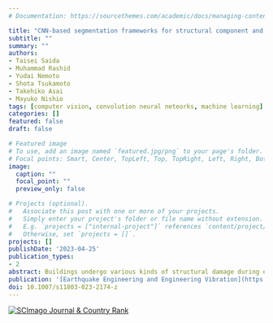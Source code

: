 ```yaml
---
# Documentation: https://sourcethemes.com/academic/docs/managing-content/

title: "CNN-based segmentation frameworks for structural component and earthquake damage determinations using UAV images"
subtitle: ""
summary: ""
authors:
- Taisei Saida
- Muhammad Rashid
- Yudai Nemoto
- Shota Tsukamoto
- Takehiko Asai
- Mayuko Nishio
tags: [computer vision, convolution neural neteorks, machine learning]
categories: []
featured: false
draft: false

# Featured image
# To use, add an image named `featured.jpg/png` to your page's folder.
# Focal points: Smart, Center, TopLeft, Top, TopRight, Left, Right, BottomLeft, Bottom, BottomRight.
image:
  caption: ""
  focal_point: ""
  preview_only: false

# Projects (optional).
#   Associate this post with one or more of your projects.
#   Simply enter your project's folder or file name without extension.
#   E.g. `projects = ["internal-project"]` references `content/project/deep-learning/index.md`.
#   Otherwise, set `projects = []`.
projects: []
publishDate: '2023-04-25'
publication_types:
- 2
abstract: Buildings undergo various kinds of structural damage during earthquakes, and damage detection and functional assessment of these structures in the aftermath of the events have been challenging issues. Under these circumstances, computer vision techniques offer a promising solution by automating the inspection process. This study presents an effective methodology for automatic structural components and damage detection using UAV images of damaged buildings. Two types of neural network architectures are considered for appropriate feature extractions in different task detections. The Feature Pyramid Network (FPN) is employed for crack, spall, rebar, and component damage segmentation, while the UNet++ network is utilized for the damage state. For network training and validation, a total of 3805 original images of size 1920×1080 pixels are processed by the proposed method and reduced the image pixels. From the FPN, the achieved highest Intersection over Unions (IoUs) were 0.59, 0.93, 0.42, and 0.99 for crack, spall, rebar, and components, respectively. These predicted labels were found in close agreement with the labels. Similarly, the UNet++ recognized the semantic information and damage state with an IoU of 0.72. This demonstrated the applicability of the proposed method for automated post-earthquake building inspection process accurately without information loss from the original images. 
publication: '[Earthquake Engineering and Engineering Vibration](https://www.springer.com/journal/11803) (**Impact Factor: 2.810**)'
doi: 10.1007/s11803-023-2174-z
---
```

<a href="https://www.scimagojr.com/journalsearch.php?q=27879&amp;tip=sid&amp;exact=no" title="SCImago Journal &amp; Country Rank"><img border="0" src="https://www.scimagojr.com/journal_img.php?id=27879" alt="SCImago Journal &amp; Country Rank"  /></a>

